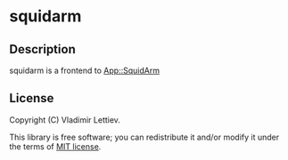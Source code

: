 # squidarm

## Description

squidarm is a frontend to
[App::SquidArm](https://github.com/vlet/p5-App-SquidArm)

## License

Copyright (C) Vladimir Lettiev.

This library is free software; you can redistribute it and/or modify it under
the terms of [MIT license](http://opensource.org/licenses/MIT).

